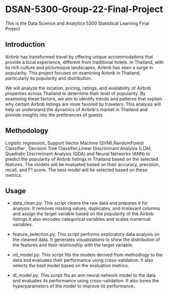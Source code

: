 # DSAN-5300-Group-22-Final-Project
This is the Data Science and Analytics 5300 Statistical Learning Final Project

## Introduction 

Airbnb has transformed travel by offering unique accommodations that provide a local experience, different from traditional hotels. In Thailand, with its rich culture and picturesque landscapes, Airbnb has seen a surge in popularity. This project focuses on examining Airbnb in Thailand, particularly its popularity and distribution.

We will analyze the location, pricing, ratings, and availability of Airbnb properties across Thailand to determine their level of popularity. By examining these factors, we aim to identify trends and patterns that explain why certain Airbnb listings are more favored by travelers. This analysis will help us understand the dynamics of Airbnb's market in Thailand and provide insights into the preferences of guests.



## Methodology

Logistic regression, Support Vector Machine (SVM),RandomForest Classifier , Decision Tree Classifier,Linear Discriminant Analysis (LDA), Quadratic Discriminant Analysis (QDA) and Neural Networks (ANN) to predict the popularity of Airbnb listings in Thailand based on the selected features. The models will be evaluated based on their accuracy, precision, recall, and F1 score. The best model will be selected based on these metrics.

## Usage 

* data_clean.py: This script cleans the raw data and prepares it for analysis. It removes missing values, duplicates, and irrelevant columns and assign the target variable based on the popularity of the Airbnb listings.It also encodes categorical variables and scales numerical variables.

* feature_selection.py: This script performs exploratory data analysis on the cleaned data. It generates visualizations to show the distribution of the features and their relationship with the target variable.

* ml_model.py: This script fits the models derived from methodlogy to the data and evaluates their performance using cross-validation. It also selects the best model based on the evaluation metrics.

* dl_model.py: This script fits an ann neural network model to the data and evaluates its performance using cross-validation. It also tunes the hyperparameters of the model to improve its performance.

